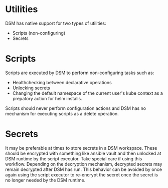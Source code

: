 # Utilities

DSM has native support for two types of utilities:

- Scripts (non-configuring)
- Secrets

# Scripts

Scripts are executed by DSM to perform non-configuring tasks such as:

- Healthchecking between declarative operations
- Unlocking secrets
- Changing the default namespace of the current user's kube context as a prepatory action for helm installs.

Scripts should never perform configuration actions and DSM has no mechanism for executing scripts as a delete operation.

# Secrets

It may be preferable at times to store secrets in a DSM workspace. These should be encrypted with something like ansible vault and then unlocked at DSM runtime by the script executor. Take special care if using this workflow. Depending on the decryption mechanism, decrypted secrets may remain decrypted after DSM has run. This behavior can be avoided by once again using the script executor to re-encrypt the secret once the secret is no longer needed by the DSM runtime. 
